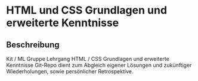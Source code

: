 # HTML und CSS Grundlagen und erweiterte Kenntnisse
## Beschreibung
Kit / ML Gruppe Lehrgang HTML / CSS Grundlagen und erweiterte Kenntnisse Git-Repo dient zum Abgleich eigener Lösungen und zukünftiger Wiederholungen, sowie persönlicher Retrospektive.